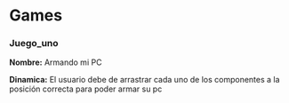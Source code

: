 # Games

### Juego_uno

**Nombre:** Armando mi PC

**Dinamica:**
El usuario debe de arrastrar cada uno de los componentes a la posición correcta para poder armar su pc
